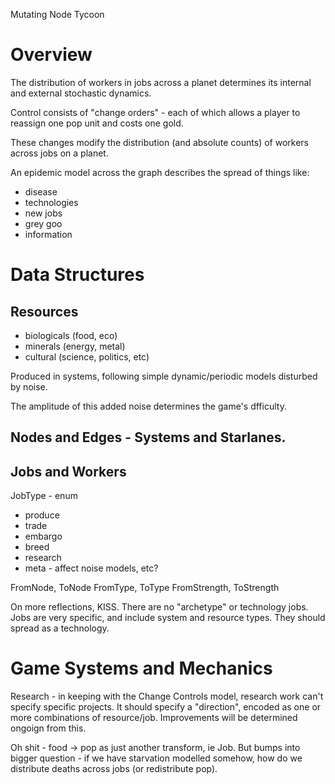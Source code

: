 Mutating Node Tycoon


Overview
========

The distribution of workers in jobs across a planet determines its internal and external stochastic dynamics.

Control consists of "change orders" - each of which allows a player to reassign one pop unit and costs one gold.

These changes modify the distribution (and absolute counts) of workers across jobs on a planet.

An epidemic model across the graph describes the spread of things like:
  * disease
  * technologies
  * new jobs
  * grey goo
  * information


Data Structures
=====

Resources
----
  
  * biologicals (food, eco)
  * minerals (energy, metal)
  * cultural (science, politics, etc)
 


Produced in systems, following simple dynamic/periodic models disturbed by noise.

The amplitude of this added noise determines the game's dfficulty.



Nodes and Edges - Systems and Starlanes.
----


Jobs and Workers
-----

JobType - enum
  * produce
  * trade
  * embargo
  * breed
  * research
  * meta - affect noise models, etc?

FromNode, ToNode
FromType, ToType
FromStrength, ToStrength

On more reflections, KISS. There are no "archetype" or technology jobs.
Jobs are very specific, and include system and resource types.
They should spread as a technology.



Game Systems and Mechanics
===


Research - in keeping with the Change Controls model, research work can't specify specific projects. It should specify a "direction", encoded as one or more combinations of resource/job. Improvements will be determined ongoign from this.

Oh shit - food -> pop as just another transform, ie Job. But bumps into bigger question - 
if we have starvation modelled somehow, how do we distribute deaths across jobs (or redistribute pop).
